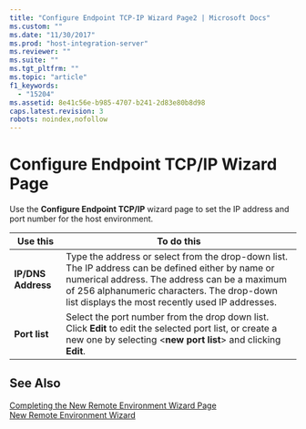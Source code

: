 ```yaml
---
title: "Configure Endpoint TCP-IP Wizard Page2 | Microsoft Docs"
ms.custom: ""
ms.date: "11/30/2017"
ms.prod: "host-integration-server"
ms.reviewer: ""
ms.suite: ""
ms.tgt_pltfrm: ""
ms.topic: "article"
f1_keywords: 
  - "15204"
ms.assetid: 8e41c56e-b985-4707-b241-2d83e80b8d98
caps.latest.revision: 3
robots: noindex,nofollow
---
```

# Configure Endpoint TCP/IP Wizard Page
Use the **Configure Endpoint TCP/IP** wizard page to set the IP address and port number for the host environment.  
  
|Use this|To do this|  
|--------------|----------------|  
|**IP/DNS Address**|Type the address or select from the drop-down list. The IP address can be defined either by name or numerical address. The address can be a maximum of 256 alphanumeric characters. The drop-down list displays the most recently used IP addresses.|  
|**Port list**|Select the port number from the drop down list. Click **Edit** to edit the selected port list, or create a new one by selecting \<**new port list**> and clicking **Edit**.|  
  
## See Also  
 [Completing the New Remote Environment Wizard Page](../core/completing-the-new-remote-environment-wizard-page1.md)   
 [New Remote Environment Wizard](../core/new-remote-environment-wizard1.md)